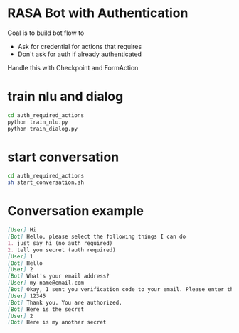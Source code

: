 RASA Bot with Authentication
============================
Goal is to build bot flow to 
- Ask for credential for actions that requires
- Don't ask for auth if already authenticated

Handle this with Checkpoint and FormAction

# train nlu and dialog
```bash
cd auth_required_actions
python train_nlu.py
python train_dialog.py 
```

# start conversation
```bash
cd auth_required_actions
sh start_conversation.sh
```

# Conversation example
```markdown
[User] Hi
[Bot] Hello, please select the following things I can do
1. just say hi (no auth required)
2. tell you secret (auth required)
[User] 1
[Bot] Hello
[User] 2
[Bot] What's your email address?
[User] my-name@email.com
[Bot] Okay, I sent you verification code to your email. Please enter the code.
[User] 12345
[Bot] Thank you. You are authorized.
[Bot] Here is the secret
[User] 2
[Bot] Here is my another secret
```
